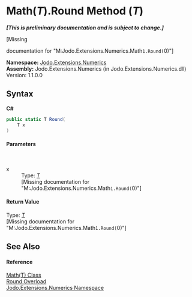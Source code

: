 # Math(*T*).Round Method (*T*)
 _**\[This is preliminary documentation and is subject to change.\]**_

\[Missing <summary> documentation for "M:Jodo.Extensions.Numerics.Math`1.Round(`0)"\]

**Namespace:**&nbsp;<a href="N_Jodo_Extensions_Numerics">Jodo.Extensions.Numerics</a><br />**Assembly:**&nbsp;Jodo.Extensions.Numerics (in Jodo.Extensions.Numerics.dll) Version: 1.1.0.0

## Syntax

**C#**<br />
``` C#
public static T Round(
	T x
)
```


#### Parameters
&nbsp;<dl><dt>x</dt><dd>Type: <a href="T_Jodo_Extensions_Numerics_Math_1">*T*</a><br />\[Missing <param name="x"/> documentation for "M:Jodo.Extensions.Numerics.Math`1.Round(`0)"\]</dd></dl>

#### Return Value
Type: <a href="T_Jodo_Extensions_Numerics_Math_1">*T*</a><br />\[Missing <returns> documentation for "M:Jodo.Extensions.Numerics.Math`1.Round(`0)"\]

## See Also


#### Reference
<a href="T_Jodo_Extensions_Numerics_Math_1">Math(T) Class</a><br /><a href="Overload_Jodo_Extensions_Numerics_Math_1_Round">Round Overload</a><br /><a href="N_Jodo_Extensions_Numerics">Jodo.Extensions.Numerics Namespace</a><br />